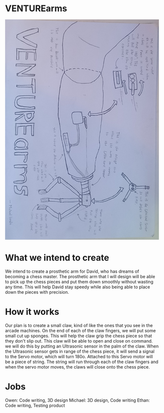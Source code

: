 # VENTUREarms
![Pictorial](.workingDocuments/Pictorial.jpg)

# What we intend to create
We intend to create a prosthetic arm for David, who has dreams of becoming a chess master. The prosthetic arm that I will design will be able to pick up the chess pieces and put them down smoothly without wasting any time. This will help David stay speedy while also being able to place down the pieces with precision. 

# How it works 
Our plan is to create a small claw, kind of like the ones that you see in the arcade machines. On the end of each of the claw fingers, we will put some small cut up sponges. This will help the claw grip the chess piece so that they don't slip out. This claw will be able to open and close on command. we will do this by putting an Ultrasonic sensor in the palm of the claw. When the Ultrasonic sensor gets in range of the chess piece, it will send a signal to the Servo motor, which will turn 180o. Attached to this Servo motor will be a piece of string. The string will run through each of the claw fingers and when the servo motor moves, the claws will close onto the chess piece. 

# Jobs
Owen: Code writing, 3D design 
Michael: 3D design, Code writing
Ethan: Code writing, Testing product
